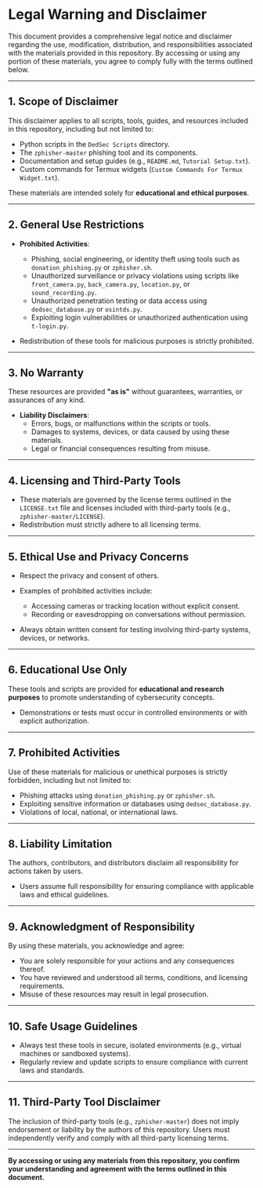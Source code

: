 # Legal Warning and Disclaimer  

This document provides a comprehensive legal notice and disclaimer regarding the use, modification, distribution, and responsibilities associated with the materials provided in this repository. By accessing or using any portion of these materials, you agree to comply fully with the terms outlined below.  

---

## 1. Scope of Disclaimer  
This disclaimer applies to all scripts, tools, guides, and resources included in this repository, including but not limited to:  
- Python scripts in the `DedSec Scripts` directory.  
- The `zphisher-master` phishing tool and its components.  
- Documentation and setup guides (e.g., `README.md`, `Tutorial Setup.txt`).  
- Custom commands for Termux widgets (`Custom Commands For Termux Widget.txt`).  

These materials are intended solely for **educational and ethical purposes**.  

---

## 2. General Use Restrictions  
- **Prohibited Activities**:  
  - Phishing, social engineering, or identity theft using tools such as `donation_phishing.py` or `zphisher.sh`.  
  - Unauthorized surveillance or privacy violations using scripts like `front_camera.py`, `back_camera.py`, `location.py`, or `sound_recording.py`.  
  - Unauthorized penetration testing or data access using `dedsec_database.py` or `osintds.py`.  
  - Exploiting login vulnerabilities or unauthorized authentication using `t-login.py`.  

- Redistribution of these tools for malicious purposes is strictly prohibited.  

---

## 3. No Warranty  
These resources are provided **"as is"** without guarantees, warranties, or assurances of any kind.  
- **Liability Disclaimers**:  
  - Errors, bugs, or malfunctions within the scripts or tools.  
  - Damages to systems, devices, or data caused by using these materials.  
  - Legal or financial consequences resulting from misuse.  

---

## 4. Licensing and Third-Party Tools  
- These materials are governed by the license terms outlined in the `LICENSE.txt` file and licenses included with third-party tools (e.g., `zphisher-master/LICENSE`).  
- Redistribution must strictly adhere to all licensing terms.  

---

## 5. Ethical Use and Privacy Concerns  
- Respect the privacy and consent of others.  
- Examples of prohibited activities include:  
  - Accessing cameras or tracking location without explicit consent.  
  - Recording or eavesdropping on conversations without permission.  

- Always obtain written consent for testing involving third-party systems, devices, or networks.  

---

## 6. Educational Use Only  
These tools and scripts are provided for **educational and research purposes** to promote understanding of cybersecurity concepts.  
- Demonstrations or tests must occur in controlled environments or with explicit authorization.  

---

## 7. Prohibited Activities  
Use of these materials for malicious or unethical purposes is strictly forbidden, including but not limited to:  
- Phishing attacks using `donation_phishing.py` or `zphisher.sh`.  
- Exploiting sensitive information or databases using `dedsec_database.py`.  
- Violations of local, national, or international laws.  

---

## 8. Liability Limitation  
The authors, contributors, and distributors disclaim all responsibility for actions taken by users.  
- Users assume full responsibility for ensuring compliance with applicable laws and ethical guidelines.  

---

## 9. Acknowledgment of Responsibility  
By using these materials, you acknowledge and agree:  
- You are solely responsible for your actions and any consequences thereof.  
- You have reviewed and understood all terms, conditions, and licensing requirements.  
- Misuse of these resources may result in legal prosecution.  

---

## 10. Safe Usage Guidelines  
- Always test these tools in secure, isolated environments (e.g., virtual machines or sandboxed systems).  
- Regularly review and update scripts to ensure compliance with current laws and standards.  

---

## 11. Third-Party Tool Disclaimer  
The inclusion of third-party tools (e.g., `zphisher-master`) does not imply endorsement or liability by the authors of this repository. Users must independently verify and comply with all third-party licensing terms.  

---

**By accessing or using any materials from this repository, you confirm your understanding and agreement with the terms outlined in this document.**